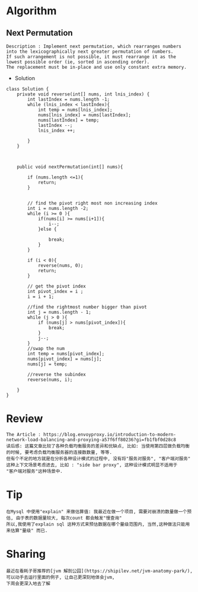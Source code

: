 # Algorithm

## Next Permutation
    Description : Implement next permutation, which rearranges numbers into the lexicographically next greater permutation of numbers. 
    If such arrangement is not possible, it must rearrange it as the lowest possible order (ie, sorted in ascending order). 
    The replacement must be in-place and use only constant extra memory.


- Solution

```
class Solution {
    private void reverse(int[] nums, int lnis_index) {
        int lastIndex = nums.length -1;
        while (lnis_index < lastIndex){
            int temp = nums[lnis_index];
            nums[lnis_index] = nums[lastIndex];
            nums[lastIndex] = temp;
            lastIndex --;
            lnis_index ++;

        }
    }



    public void nextPermutation(int[] nums){

        if (nums.length <=1){
            return;
        }
        

        // find the pivot right most non increasing index
        int i = nums.length -2;
        while (i >= 0 ){
            if(nums[i] >= nums[i+1]){
                i--;
            }else {

                break;
            }
        }

        if (i < 0){
            reverse(nums, 0);
            return;
        }

        // get the pivot index
        int pivot_index = i ;
        i = i + 1;

        //find the rightmost number bigger than pivot
        int j = nums.length - 1;
        while (j > 0 ){
            if (nums[j] > nums[pivot_index]){
                break;
            }
            j--;
        }
        //swap the num
        int temp = nums[pivot_index];
        nums[pivot_index] = nums[j];
        nums[j] = temp;

        //reverse the subindex
        reverse(nums, i);

    }
}
```


# Review
    The Article : https://blog.envoyproxy.io/introduction-to-modern-network-load-balancing-and-proxying-a57f6ff80236?gi=fb1fbf0d28c8
    读后感: 这篇文章比较了各种负载均衡服务的差异和优缺点, 比如: 当使用第四层做负载均衡的时候, 要考虑负载均衡服务器的连接数数量, 等等. 
    但有个不足的地方就是在分析各种设计模式的过程中, 没有将"服务对服务", "客户端对服务" 这种上下文场景考虑进去, 比如 : "side bar proxy", 这种设计模式明显不适用于
    "客户端对服务"这种场景中.
    
# Tip
    在Mysql 中使用"explain" 来做估算值: 我最近在做一个项目, 需要对崩溃的数量做一个预估, 由于表的数据量较大, 每次count 都会触发"慢查询" 
    所以,我使用了explain sql 这种方式来预估数据在哪个量级范围内, 当然,这种做法只能用来估算"量级" 而已.

# Sharing
    最近在看耗子哥推荐的[jvm 解剖公园](https://shipilev.net/jvm-anatomy-park/), 可以动手去运行里面的例子, 让自己更深刻地体会jvm, 
    下周会更深入地去了解
    